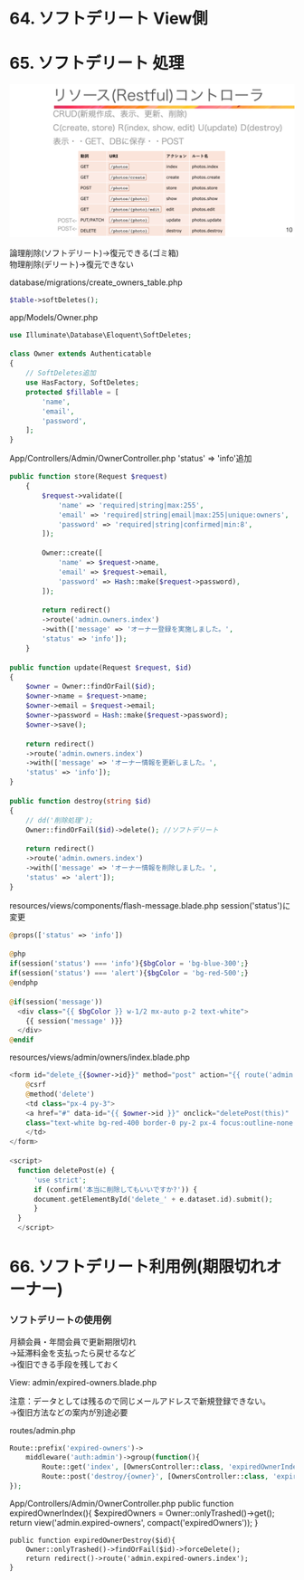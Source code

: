 # 64. ソフトデリート View側
# 65. ソフトデリート 処理

![img](public/images/restful.png)

論理削除(ソフトデリート)->復元できる(ゴミ箱)  
物理削除(デリート)->復元できない  

database/migrations/create_owners_table.php  
```php
$table->softDeletes();
```
app/Models/Owner.php
```php
use Illuminate\Database\Eloquent\SoftDeletes;

class Owner extends Authenticatable
{
    // SoftDeletes追加
    use HasFactory, SoftDeletes;
    protected $fillable = [
        'name',
        'email',
        'password',
    ];
}
```

App/Controllers/Admin/OwnerController.php
'status' => 'info'追加  
```php
public function store(Request $request)
    {
        $request->validate([
            'name' => 'required|string|max:255',
            'email' => 'required|string|email|max:255|unique:owners',
            'password' => 'required|string|confirmed|min:8',
        ]);

        Owner::create([
            'name' => $request->name,
            'email' => $request->email,
            'password' => Hash::make($request->password),
        ]);

        return redirect()
        ->route('admin.owners.index')
        ->with(['message' => 'オーナー登録を実施しました。',
        'status' => 'info']);
    }

public function update(Request $request, $id)
{
    $owner = Owner::findOrFail($id);
    $owner->name = $request->name;
    $owner->email = $request->email;
    $owner->password = Hash::make($request->password);
    $owner->save();

    return redirect()
    ->route('admin.owners.index')
    ->with(['message' => 'オーナー情報を更新しました。',
    'status' => 'info']);
}

public function destroy(string $id)
{
    // dd('削除処理');
    Owner::findOrFail($id)->delete(); //ソフトデリート

    return redirect()
    ->route('admin.owners.index')
    ->with(['message' => 'オーナー情報を削除しました。',
    'status' => 'alert']);
}
```
resources/views/components/flash-message.blade.php
session('status')に変更  
```php
@props(['status' => 'info'])

@php
if(session('status') === 'info'){$bgColor = 'bg-blue-300';}
if(session('status') === 'alert'){$bgColor = 'bg-red-500';}
@endphp

@if(session('message'))
  <div class="{{ $bgColor }} w-1/2 mx-auto p-2 text-white">
    {{ session('message' )}}
  </div>
@endif
```

resources/views/admin/owners/index.blade.php
```php
<form id="delete_{{$owner->id}}" method="post" action="{{ route('admin.owners.destroy', ['owner' => $owner->id ] )}}">
    @csrf
    @method('delete')
    <td class="px-4 py-3">
    <a href="#" data-id="{{ $owner->id }}" onclick="deletePost(this)" 
    class="text-white bg-red-400 border-0 py-2 px-4 focus:outline-none hover:bg-red-500 rounded ">削除</a>                        
    </td>
</form>

<script>
  function deletePost(e) {
      'use strict';
      if (confirm('本当に削除してもいいですか?')) {
      document.getElementById('delete_' + e.dataset.id).submit();
      }
  }
  </script>
```

# 66. ソフトデリート利用例(期限切れオーナー)

### ソフトデリートの使用例
月額会員・年間会員で更新期限切れ  
->延滞料金を支払ったら戻せるなど  
->復旧できる手段を残しておく  

View: admin/expired-owners.blade.php  

注意：データとしては残るので同じメールアドレスで新規登録できない。  
->復旧方法などの案内が別途必要  

routes/admin.php
```php
Route::prefix('expired-owners')->
    middleware('auth:admin')->group(function(){
        Route::get('index', [OwnersController::class, 'expiredOwnerIndex'])->name('expired-owners.index');
        Route::post('destroy/{owner}', [OwnersController::class, 'expiredOwnerDestroy'])->name('expired-owners.destroy');
});
```

App/Controllers/Admin/OwnerController.php
public function expiredOwnerIndex(){
        $expiredOwners = Owner::onlyTrashed()->get();
        return view('admin.expired-owners', compact('expiredOwners'));
    }
    
    public function expiredOwnerDestroy($id){
        Owner::onlyTrashed()->findOrFail($id)->forceDelete();
        return redirect()->route('admin.expired-owners.index'); 
    }